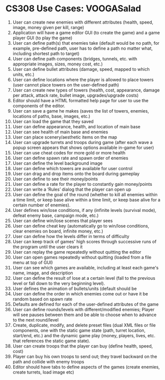 CS308 Use Cases: VOOGASalad
===================

1. User can create new enemies with different attributes (health, speed, image, money given per kill, range)
2. Application will have a game editor GUI (to create the game) and a game player GUI (to play the game)
3. User can define path(s) that enemies take (default would be no path, for example, pre-defined path, user has to define a path no matter what, including shortest path to target) 
4. User can define path components (bridges, tunnels, etc. with appropriate images, sizes, money cost, etc.)
5. User can define bullet attributes (damage, speed, mapped to which units, etc.)
6. User can define locations where the player is allowed to place towers (user cannot place towers on the user-defined path)
7. User can create new types of towers (health, cost, appearance, damage per attack, attack rate, bullet image, upgrades/upgrade  costs) 
8. Editor should have a HTML formatted help page for user to use the components of the editor.
9. User can save a game he makes (saves the list of towers, enemies, locations of paths, base, images, etc.)
10. User can load the game that they saved
11. User can define appearance, health, and location of main base
12. User can see health of main base and enemies
13. User can place scenery/aesthetic items on the map
14. User can upgrade turrets and troops during game (after each wave a popup screen appears that shows options available in-game
for user)
15. User can use cheat codes for more gold or more health
16. User can define spawn rate and spawn order of enemies
17. User can define the level background image
18. User can define which towers are available for user control 
19. User can drag and drop items onto the board during gameplay
20. User can define to see their money/points
21. User can define a rate for the player to constantly gain money/points
22. User can write a ‘Rules’ dialog that the player can open up
23. User can define the goal of the round (whether to kill all enemies within a time limit, or keep base alive within a time limit, or keep base alive for a certain number of enemies).
24. User defines win/lose conditions, if any (infinite levels (survival mode), defeat enemy base, campaign mode, etc.)
25. User can define win/lose scenes that player sees
26. User can define cheat key (automatically go to win/lose conditions, clear enemies on board, infinite money, etc.)
27. User can define how the levels differ in terms of difficulty
28. User can keep track of games' high scores through successive runs of the program until the user clears it
29. User can replay the game repeatedly without quitting the editor
30. User can open games repeatedly without quitting (loaded from a file menu at top of GUI) 
31. User can see which games are available, including at least each game's name, image, and description
32. User can define the result of lose at a certain level (fall to the previous level or fall down to the very beginning level).
33. User defines the animation of bullets/units (default should be 
34. User can define the order in which enemies come out or have it be random based on spawn rate
35. Defaults are defined for each of the user-defined attributes of the game 
36. User can define rounds/levels with different/modified enemies; Player will see pauses between them and be able to choose when to advance to the next round/level
37. Create, duplicate, modify, and delete preset files (dual XML files or file components, one with the static game state (path, turret location, start/end, etc.) and the dynamic game play (money, players, lives, etc. that references the static game state). 
38. User can create troops that the player can buy (define health, speed, cost)
39. Player can buy his own troops to send out; they travel backward on the path and collide with enemy troops
40. Editor should have tabs to define aspects of the games (create enemies, create turrets, load image etc)

